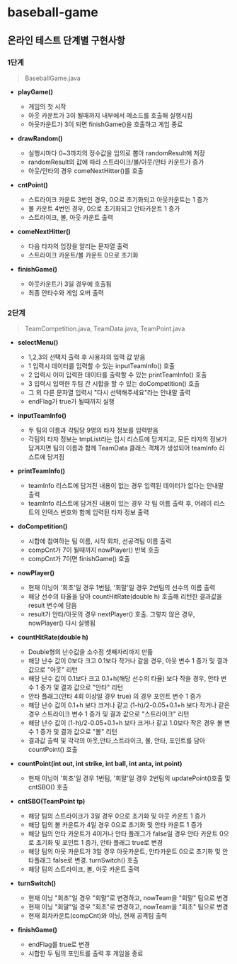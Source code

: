 # baseball-game

## 온라인 테스트 단계별 구현사항
### 1단계

> BaseballGame.java

- __playGame()__
  - 게임의 첫 시작
  - 아웃 카운트가 3이 될때까지 내부에서 메소드를 호출해 실행시킴
  - 아웃카운트가 3이 되면 finishGame()을 호출하고 게임 종료
  
- __drawRandom()__
  - 실행시마다 0~3까지의 정수값을 임의로 뽑아 randomResult에 저장
  - randomResult의 값에 따라 스트라이크/볼/아웃/안타 카운트가 증가
  - 아웃/안타의 경우 comeNextHitter()를 호출
  
- __cntPoint()__
  - 스트라이크 카운트 3번인 경우, 0으로 초기화되고 아웃카운트는 1 증가
  - 볼 카운트 4번인 경우, 0으로 초기화되고 안타카운트 1 증가
  - 스트라이크, 볼, 아웃 카운트 출력
  
- __comeNextHitter()__
  - 다음 타자의 입장을 알리는 문자열 출력
  - 스트라이크 카운트/볼 카운트 0으로 초기화
  
- __finishGame()__
  - 아웃카운트가 3일 경우에 호출됨
  - 최종 안타수와 게임 오버 출력



### 2단계

> TeamCompetition.java, TeamData.java, TeamPoint.java

- __selectMenu()__
  - 1,2,3의 선택지 출력 후 사용자의 입력 값 받음
  - 1 입력시 데이터를 입력할 수 있는 inputTeamInfo() 호출
  - 2 입력시 이미 입력한 데이터를 출력할 수 있는 printTeamInfo() 호출
  - 3 입력시 입력한 두팀 간 시합을 할 수 있는 doCompetition() 호출
  - 그 외 다른 문자열 입력시 "다시 선택해주세요"라는 안내말 출력
  - endFlag가 true가 될때까지 실행
  
- __inputTeamInfo()__
  - 두 팀의 이름과 각팀당 9명의 타자 정보를 입력받음
  - 각팀의 타자 정보는 tmpList라는 임시 리스트에 담겨지고,  모든 타자의 정보가 담겨지면 팀의 이름과 함께 TeamData 클래스 객체가 생성되어 teamInfo 리스트에 담겨짐
  
- __printTeamInfo()__
  - teamInfo 리스트에 담겨진 내용이 없는 경우 입력된 데이터가 없다는 안내말 출력
  - teamInfo 리스트에 담겨진 내용이 있는 경우 각 팀 이름 출력 후, 어레이 리스트의 인덱스 번호와 함께 입력된 타자 정보 출력 
  
- __doCompetition()__
  - 시합에 참여하는 팀 이름, 시작 회차, 선공격팀 이름 출력
  - compCnt가 7이 될때까지 nowPlayer() 반복 호출
  - compCnt가 7이면 finishGame() 호출
  
- __nowPlayer()__
  - 현재 이닝이 '회초'일 경우 1번팀, '회말'일 경우 2번팀의 선수의 이름 출력
  - 해당 선수의 타율을 담아 countHitRate(double h) 호출해 리턴한 결과값을 result 변수에 담음
  - result가 안타/아웃의 경우 nextPlayer() 호출. 그렇지 않은 경우, nowPlayer() 다시 실행됨
  
- __countHitRate(double h)__
  - Double형의 난수값을 소수점 셋째자리까지 만듦
  - 해당 난수 값이 0보다 크고 0.1보다 작거나 같을 경우, 아웃 변수 1 증가 및 결과 값으로 "아웃" 리턴
  - 해당 난수 값이 0.1보다 크고 0.1+h(해당 선수의 타율) 보다 작을 경우, 안타 변수 1 증가 및 결과 값으로 "안타" 리턴
  - 안타 플래그(안타 4회 이상일 경우 true) 의 경우 포인트 변수 1 증가
  - 해당 난수 값이 0.1+h 보다 크거나 같고 (1-h)/2-0.05+0.1+h 보다 작거나 같은 경우 스트라이크 변수 1 증가 및 결과 값으로 "스트라이크" 리턴
  - 해당 난수 값이 (1-h)/2-0.05+0.1+h 보다 크거나 같고 1.0보다 작은 경우 볼 변수 1 증가 및 결과 값으로 "볼" 리턴
  - 결과값 출력 및 각각의 아웃,안타,스트라이크, 볼, 안타, 포인트를 담아 countPoint() 호출
  
- __countPoint(int out, int strike, int ball, int anta, int point)__
  - 현재 이닝이 '회초'일 경우 1번팀, '회말'일 경우 2번팀의 updatePoint()호출 및 cntSBO() 호출
  
- __cntSBO(TeamPoint tp)__
  - 해당 팀의 스트라이크가 3일 경우 0으로 초기화 및 아웃 카운트 1 증가
  - 해당 팀의 볼 카운트가 4일 경우 0으로 초기화 및 안타 카운트 1 증가
  - 해당 팀의 안타 카운트가 4이거나 안타 플래그가 false일 경우 안타 카운트 0으로 초기화 및 포인트 1 증가, 안타 플래그 true로 변경
  - 해당 팀의 아웃 카운트가 3일 경우 아웃카운트, 안타카운트 0으로 초기화 및 안타플래그 false로 변경. turnSwitch() 호출
  - 해당 팀의 스트라이크, 볼, 아웃 카운트 출력 
  
- __turnSwitch()__
  - 현재 이닝 "회초"일 경우 "회말"로 변경하고, nowTeam을 "회말" 팀으로 변경
  - 현재 이닝 "회말"일 경우 "회초"로 변경하고, nowTeam을 "회초" 팀으로 변경
  - 현재 회차카운트(compCnt)와 이닝, 현재 공격팀 출력 
  
- __finishGame()__
  - endFlag를 true로 변경
  - 시합한 두 팀의 포인트를 출력 후 게임을 종료
  
  

